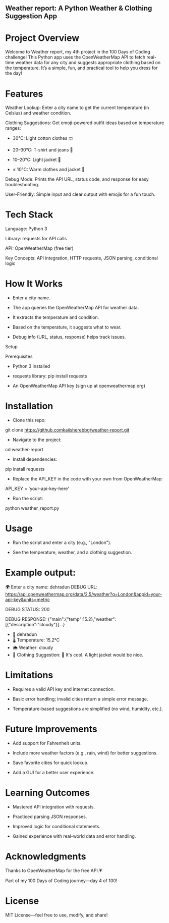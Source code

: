 ## Weather report: A Python Weather & Clothing Suggestion App

# Project Overview

Welcome to Weather report, my 4th project in the 100 Days of Coding challenge! This Python app uses the OpenWeatherMap API to fetch real-time weather data for any city and suggests appropriate clothing based on the temperature. It’s a simple, fun, and practical tool to help you dress for the day!

# Features





 Weather Lookup: Enter a city name to get the current temperature (in Celsius) and weather condition.



 Clothing Suggestions: Get emoji-powered outfit ideas based on temperature ranges:





 - 30°C: Light cotton clothes 🩳



- 20–30°C: T-shirt and jeans 👕



- 10–20°C: Light jacket 🧥



- ≤ 10°C: Warm clothes and jacket 🧣



 Debug Mode: Prints the API URL, status code, and response for easy troubleshooting.



 User-Friendly: Simple input and clear output with emojis for a fun touch.

# Tech Stack





 Language: Python 3



 Library: requests for API calls



 API: OpenWeatherMap (free tier)



 Key Concepts: API integration, HTTP requests, JSON parsing, conditional logic

# How It Works





- Enter a city name.



- The app queries the OpenWeatherMap API for weather data.



- It extracts the temperature and condition.



- Based on the temperature, it suggests what to wear.



- Debug info (URL, status, response) helps track issues.

 Setup

 Prerequisites





- Python 3 installed



- requests library: pip install requests



- An OpenWeatherMap API key (sign up at openweathermap.org)

# Installation





 - Clone this repo:

git clone https://github.comkaiisherebbg/weather-report.git



 - Navigate to the project:

cd weather-report



 - Install dependencies:

pip install requests



 - Replace the API_KEY in the code with your own from OpenWeatherMap:

API_KEY = 'your-api-key-here'



 - Run the script:

python weather_report.py

# Usage





- Run the script and enter a city (e.g., "London").



- See the temperature, weather, and a clothing suggestion.



# Example output:

🌍 Enter a city name: dehradun
 DEBUG URL: https://api.openweathermap.org/data/2.5/weather?q=London&appid=your-api-key&units=metric
 

 DEBUG STATUS: 200

 
 DEBUG RESPONSE: {"main":{"temp":15.2},"weather":[{"description":"cloudy"}]...}

- 📍 dehradun
- 🌡️ Temperature: 15.2°C
- 🌦️ Weather: cloudy
- 👚 Clothing Suggestion: 🧥 It's cool. A light jacket would be nice.

# Limitations





- Requires a valid API key and internet connection.



- Basic error handling; invalid cities return a simple error message.



- Temperature-based suggestions are simplified (no wind, humidity, etc.).

# Future Improvements





- Add support for Fahrenheit units.



- Include more weather factors (e.g., rain, wind) for better suggestions.



- Save favorite cities for quick lookup.



- Add a GUI for a better user experience.

# Learning Outcomes





- Mastered API integration with requests.



- Practiced parsing JSON responses.



- Improved logic for conditional statements.



- Gained experience with real-world data and error handling.

# Acknowledgments





Thanks to OpenWeatherMap for the free API.💗



 Part of my 100 Days of Coding journey—day 4 of 100!

# License

 MIT License—feel free to use, modify, and share!
